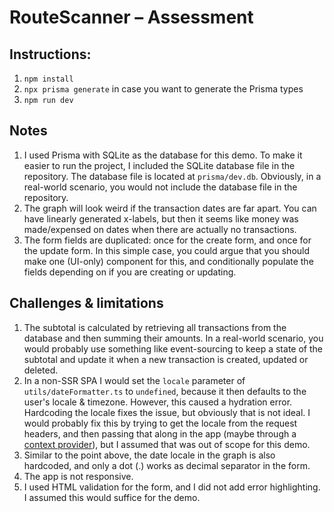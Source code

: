# RouteScanner – Assessment

## Instructions:
1. `npm install`
2. `npx prisma generate` in case you want to generate the Prisma types
3. `npm run dev`

## Notes
1. I used Prisma with SQLite as the database for this demo. To make it easier to run the project, I included the SQLite database file in the repository. The database file is located at `prisma/dev.db`. Obviously, in a real-world scenario, you would not include the database file in the repository.
2. The graph will look weird if the transaction dates are far apart. You can have linearly generated x-labels, but then it seems like money was made/expensed on dates when there are actually no transactions.
3. The form fields are duplicated: once for the create form, and once for the update form. In this simple case, you could argue that you should make one (UI-only) component for this, and conditionally populate the fields depending on if you are creating or updating.

## Challenges & limitations
1. The subtotal is calculated by retrieving all transactions from the database and then summing their amounts.  In a real-world scenario, you would probably use something like event-sourcing to keep a state of the subtotal and update it when a new transaction is created, updated or deleted.
2. In a non-SSR SPA I would set the `locale` parameter of `utils/dateFormatter.ts` to `undefined`, because it then defaults to the user's locale & timezone. However, this caused a hydration error. Hardcoding the locale fixes the issue, but obviously that is not ideal. I would probably fix this by trying to get the locale from the request headers, and then passing that along in the app (maybe through a [context provider](https://jfranciscosousa.com/blog/locale-detection-with-remix-run)), but I assumed that was out of scope for this demo.
3. Similar to the point above, the date locale in the graph is also hardcoded, and only a dot (.) works as decimal separator in the form.
4. The app is not responsive.
5. I used HTML validation for the form, and I did not add error highlighting. I assumed this would suffice for the demo.
